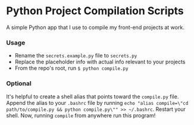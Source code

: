 # Python Project Compilation Scripts

A simple Python app that I use to compile my front-end projects at work.

### Usage

-   Rename the `secrets.example.py` file to `secrets.py`
-   Replace the placeholder info with actual info relevant to your projects
-   From the repo's root, run `$ python compile.py`

### Optional

It's helpful to create a shell alias that points toward the `compile.py` file.
Append the alias to your `.bashrc` file by running `echo "alias compile=\"cd path/to/compile.py && python compile.py\"" >> ~/.bashrc`.
Restart your shell. Now, running `compile` from anywhere run this program!
